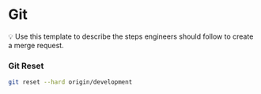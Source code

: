 # Git

<aside>
💡 Use this template to describe the steps engineers should follow to create a merge request.

</aside>

### Git Reset

```bash
git reset --hard origin/development

```